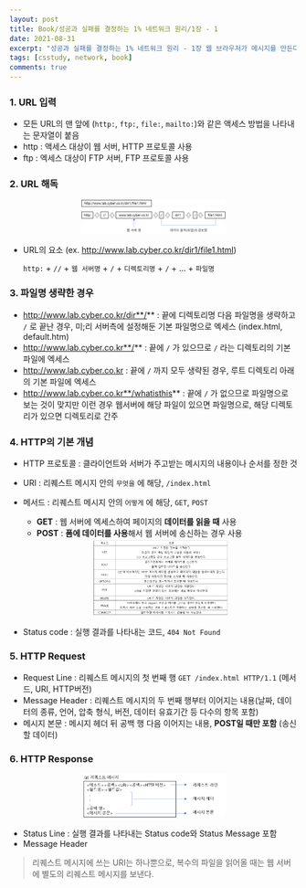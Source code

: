 ```yaml
---
layout: post
title: Book/성공과 실패를 결정하는 1% 네트워크 원리/1장 - 1
date: 2021-08-31
excerpt: "성공과 실패를 결정하는 1% 네트워크 원리 - 1장 웹 브라우저가 메시지를 만든다 #1"
tags: [csstudy, network, book]
comments: true
---
```


### 1. URL 입력
- 모든 URL의 맨 앞에 (`http:`, `ftp:`, `file:`, `mailto:`)와 같은 액세스 방법을 나타내는 문자열이 붙음
- http : 액세스 대상이 웹 서버, HTTP 프로토콜 사용
- ftp : 엑세스 대상이 FTP 서버, FTP 프로토콜 사용

### 2. URL 해독

<div style="width:50% !important; margin:0 auto">
<img src="/assets/img/network1-1.png" alt="network1-1.png">
</div>

- URL의 요소 (ex. http://www.lab.cyber.co.kr/dir1/file1.html)

  `http:` + `//` + `웹 서버명` + `/` + `디렉토리명` + `/` + ... + `파일명`

### 3. 파일명 생략한 경우
- http://www.lab.cyber.co.kr/dir**/** : 끝에 디렉토리명 다음 파일명을 생략하고 `/` 로 끝난 경우, 미;리 서버측에 설정해둔 기본 파일명으로 엑세스 (index.html, default.htm)
- http://www.lab.cyber.co.kr**/** : 끝에 `/` 가 있으므로 `/` 라는 디렉토리의 기본 파일에 엑세스
- http://www.lab.cyber.co.kr : 끝에 `/` 까지 모두 생략된 경우, 루트 디렉토리 아래의 기본 파일에 엑세스
- http://www.lab.cyber.co.kr**/whatisthis** : 끝에 `/` 가 없으므로 파일명으로 보는 것이 맞지만 이런 경우 웹서버에 해당 파일이 있으면 파일명으로, 해당 디렉토리가 있으면 디렉토리로 간주

### 4. HTTP의 기본 개념
- HTTP 프로토콜 : 클라이언트와 서버가 주고받는 메시지의 내용이나 순서를 정한 것
- URI : 리퀘스트 메시지 안의 `무엇을` 에 해당, `/index.html`
- 메서드 : 리퀘스트 메시지 안의 `어떻게` 에 해당, `GET`, `POST`
    - **GET** : 웹 서버에 엑세스하여 페이지의 **데이터를 읽을 때** 사용
    - **POST** : **폼에 데이터를 사용**해서 웹 서버에 송신하는 경우 사용

    <div style="width:50% !important; margin:0 auto">
    <img src="/assets/img/network1-2.png" alt="network1-2.png">
    </div>

- Status code : 실행 결과를 나타내는 코드, `404 Not Found`

### 5. HTTP Request
- Request Line : 리퀘스트 메시지의 첫 번째 행 `GET /index.html HTTP/1.1` (메서드, URI, HTTP버전)
- Message Header : 리퀘스트 메시지의 두 번째 행부터 이어지는 내용(날짜, 데이터의 종류, 언어, 압축 형식, 버전, 데이터 유효기간 등 다수의 항목 포함)
- 메시지 본문 : 메시지 헤더 뒤 공백 행 다음 이어지는 내용, **POST일 때만 포함** (송신할 데이터)

### 6. HTTP Response

<div style="width:50% !important; margin:0 auto">
<img src="/assets/img/network1-3.png" alt="network1-3.png">
</div>

- Status Line : 실행 결과를 나타내는 Status code와 Status Message 포함
- Message Header

> 리퀘스트 메시지에 쓰는 URI는 하나뿐으로, 복수의 파일을 읽어올 때는 웹 서버에 별도의 리퀘스트 메시지를 보낸다.
